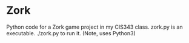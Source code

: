 # Zork

Python code for a Zork game project in my CIS343 class.
zork.py is an executable. ./zork.py to run it.
(Note, uses Python3)
